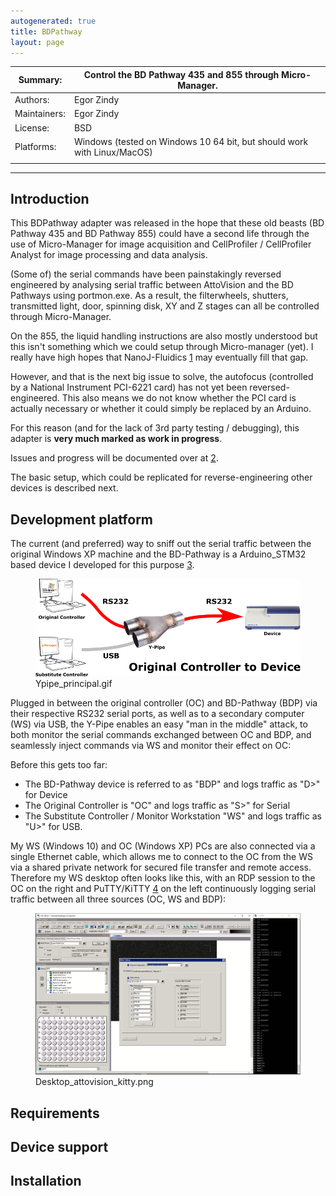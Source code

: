 ```yaml
---
autogenerated: true
title: BDPathway
layout: page
---
```


| Summary:     | Control the BD Pathway 435 and 855 through Micro-Manager.               |
|--------------|-------------------------------------------------------------------------|
| Authors:     | Egor Zindy                                                              |
| Maintainers: | Egor Zindy                                                              |
| License:     | BSD                                                                     |
| Platforms:   | Windows (tested on Windows 10 64 bit, but should work with Linux/MacOS) |
|              |                                                                         |

------------------------------------------------------------------------

## Introduction

This BDPathway adapter was released in the hope that these old beasts
(BD Pathway 435 and BD Pathway 855) could have a second life through the
use of Micro-Manager for image acquisition and CellProfiler /
CellProfiler Analyst for image processing and data analysis.

(Some of) the serial commands have been painstakingly reversed
engineered by analysing serial traffic between AttoVision and the BD
Pathways using portmon.exe. As a result, the filterwheels, shutters,
transmitted light, door, spinning disk, XY and Z stages can all be
controlled through Micro-Manager.

On the 855, the liquid handling instructions are also mostly understood
but this isn't something which we could setup through Micro-manager
(yet). I really have high hopes that NanoJ-Fluidics
[1](https://github.com/HenriquesLab/NanoJ-Fluidics) may eventually fill
that gap.

However, and that is the next big issue to solve, the autofocus
(controlled by a National Instrument PCI-6221 card) has not yet been
reversed-engineered. This also means we do not know whether the PCI card
is actually necessary or whether it could simply be replaced by an
Arduino.

For this reason (and for the lack of 3rd party testing / debugging),
this adapter is **very much marked as work in progress**.

Issues and progress will be documented over at
[2](https://forum.image.sc/t/im-writing-a-device-adapter-for-the-bdpathway-435-and-855/40808).

The basic setup, which could be replicated for reverse-engineering other
devices is described next.

## Development platform

The current (and preferred) way to sniff out the serial traffic between
the original Windows XP machine and the BD-Pathway is a Arduino\_STM32
based device I developed for this purpose
[3](https://github.com/zindy/ypipe).

<figure>
<img src="media/Ypipe_principal.gif" title="media/Ypipe_principal.gif" width="600" alt="media/Ypipe_principal.gif" /><figcaption aria-hidden="true">Ypipe_principal.gif</figcaption>
</figure>

Plugged in between the original controller (OC) and BD-Pathway (BDP) via
their respective RS232 serial ports, as well as to a secondary computer
(WS) via USB, the Y-Pipe enables an easy "man in the middle" attack, to
both monitor the serial commands exchanged between OC and BDP, and
seamlessly inject commands via WS and monitor their effect on OC:

Before this gets too far:

-   The BD-Pathway device is referred to as "BDP" and logs traffic as
    "D&gt;" for Device
-   The Original Controller is "OC" and logs traffic as "S&gt;" for
    Serial
-   The Substitute Controller / Monitor Workstation "WS" and logs
    traffic as "U&gt;" for USB.

My WS (Windows 10) and OC (Windows XP) PCs are also connected via a
single Ethernet cable, which allows me to connect to the OC from the WS
via a shared private network for secured file transfer and remote
access. Therefore my WS desktop often looks like this, with an RDP
session to the OC on the right and PuTTY/KiTTY
[4](http://www.9bis.net/kitty/#!index.md) on the left continuously
logging serial traffic between all three sources (OC, WS and BDP):

<figure>
<img src="media/Desktop_attovision_kitty.png" title="media/Desktop_attovision_kitty.png" width="800" alt="media/Desktop_attovision_kitty.png" /><figcaption aria-hidden="true">Desktop_attovision_kitty.png</figcaption>
</figure>

## Requirements

## Device support

## Installation
